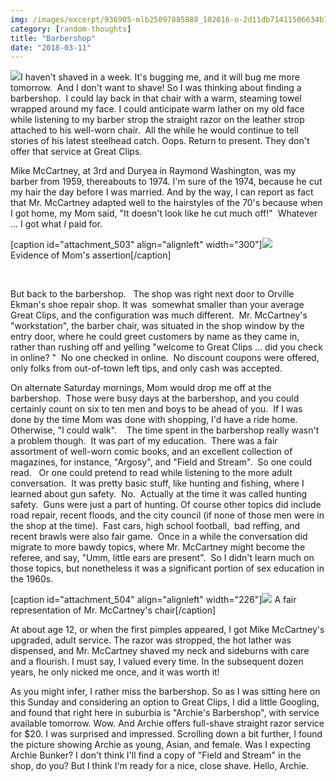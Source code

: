 ```yaml
---
img: /images/excerpt/936905-mlb25097885888_102016-o-2d11db71411506634b14980095258957-640-0-127x300.jpg
category: [random-thoughts]
title: "Barbershop"
date: "2018-03-11"
---
```


[![](/images/936905-mlb25097885888_102016-o-2d11db71411506634b14980095258957-640-0-127x300.jpg)](http://blog.duanemcguire.com/wp-content/uploads/2018/03/936905-mlb25097885888_102016-o-2d11db71411506634b14980095258957-640-0.jpg)I haven't shaved in a week. It's bugging me, and it will bug me more tomorrow.  And I don't want to shave! So I was thinking about finding a barbershop.  I could lay back in that chair with a warm, steaming towel wrapped around my face. I could anticipate warm lather on my old face while listening to my barber strop the straight razor on the leather strop attached to his well-worn chair.  All the while he would continue to tell stories of his latest steelhead catch. Oops. Return to present. They don't offer that service at Great Clips.

Mike McCartney, at 3rd and Duryea in Raymond Washington, was my barber from 1959, thereabouts to 1974. I'm sure of the 1974, because he cut my hair the day before I was married. And by the way, I can report as fact that Mr. McCartney adapted well to the hairstyles of the 70's because when I got home, my Mom said, "It doesn't look like he cut much off!"  Whatever ... I got what _I_ paid for.

\[caption id="attachment\_503" align="alignleft" width="300"\][![](/images/R1-04811-0022-cropped-300x258.jpg)](http://blog.duanemcguire.com/wp-content/uploads/2018/03/R1-04811-0022-cropped.jpg)  
Evidence of Mom's assertion\[/caption\]

 

But back to the barbershop.   The shop was right next door to Orville Ekman's shoe repair shop. It was  somewhat smaller than your average Great Clips, and the configuration was much different.  Mr. McCartney's "workstation", the barber chair, was situated in the shop window by the entry door, where he could greet customers by name as they came in, rather than rushing off and yelling "welcome to Great Clips ... did you check in online? "  No one checked in online.  No discount coupons were offered, only folks from out-of-town left tips, and only cash was accepted.

On alternate Saturday mornings, Mom would drop me off at the barbershop.  Those were busy days at the barbershop, and you could certainly count on six to ten men and boys to be ahead of you.  If I was done by the time Mom was done with shopping, I'd have a ride home.  Otherwise, "I could walk".    The time spent in the barbershop really wasn't a problem though.  It was part of my education.  There was a fair assortment of well-worn comic books, and an excellent collection of magazines, for instance, "Argosy", and "Field and Stream".  So one could read.   Or one could pretend to read while listening to the more adult conversation.  It was pretty basic stuff, like hunting and fishing, where I learned about gun safety.  No.  Actually at the time it was called hunting safety.  Guns were just a part of hunting. Of course other topics did include road repair, recent floods, and the city council (if none of those men were in the shop at the time).  Fast cars, high school football,  bad reffing, and recent brawls were also fair game.  Once in a while the conversation did migrate to more bawdy topics, where Mr. McCartney might become the referee, and say, "Umm, little ears are present".  So I didn't learn much on those topics, but nonetheless it was a significant portion of sex education in the 1960s.

\[caption id="attachment\_504" align="alignleft" width="226"\][![](/images/barberchair-226x300.jpg)](http://blog.duanemcguire.com/wp-content/uploads/2018/03/barberchair.jpg) A fair representation of Mr. McCartney's chair\[/caption\]

At about age 12, or when the first pimples appeared, I got Mike McCartney's upgraded, adult service. The razor was stropped, the hot lather was dispensed, and Mr. McCartney shaved my neck and sideburns with care and a flourish. I must say, I valued every time. In the subsequent dozen years, he only nicked me once, and it was worth it!

As you might infer, I rather miss the barbershop. So as I was sitting here on this Sunday and considering an option to Great Clips, I did a little Googling, and found that right here in suburbia is "Archie's Barbershop", with service available tomorrow. Wow. And Archie offers full-shave straight razor service for $20. I was surprised and impressed. Scrolling down a bit further, I found the picture showing Archie as young, Asian, and female. Was I expecting Archie Bunker? I don't think I'll find a copy of "Field and Stream" in the shop, do you? But I think I'm ready for a nice, close shave. Hello, Archie.
